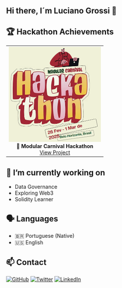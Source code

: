## Hi there, I´m Luciano Grossi 👋

## 🏆 Hackathon Achievements
<!--https://github.com/grossitech/grossitech/blob/main/ModularCarnivalHackathon.png?raw=true-->
<p align="center">
  <table align="center">
    <tr>
      <td align="center">
        <img src="ModularCarnivalHackathon.png" alt="Constellation Hackathon" width="250"/>
        <br/>
        <b>🏅 Modular Carnival Hackathon</b>
        <br/>
        <a href="https://github.com/grossitech/FlyChain">View Project</a>
      </td>
    </tr>
  </table>
</p>

## 🔭 I’m currently working on

- Data Governance
- Exploring Web3
- Solidity Learner

## 🗣️ Languages

- 🇧🇷 Portuguese (Native)
- 🇺🇸 English

## 📫 Contact
  <a href="https://github.com/grossitech"><img src="https://img.shields.io/badge/GitHub-181717?style=for-the-badge&logo=github&logoColor=white" alt="GitHub"></a>
  <a href="https://twitter.com/lucianogrossi"><img src="https://img.shields.io/badge/Twitter-1DA1F2?style=for-the-badge&logo=twitter&logoColor=white" alt="Twitter"></a>
  <a href="https://www.linkedin.com/in/lucianogrossi"><img src="https://img.shields.io/badge/LinkedIn-0077B5?style=for-the-badge&logo=linkedin&logoColor=white" alt="LinkedIn"></a>



<!--
**grossitech/grossitech** is a ✨ _special_ ✨ repository because its `README.md` (this file) appears on your GitHub profile.

Here are some ideas to get you started:

- 🔭 I’m currently working on ...
- 🌱 I’m currently learning ...
- 👯 I’m looking to collaborate on ...
- 🤔 I’m looking for help with ...
- 💬 Ask me about ...
- 📫 How to reach me: ...
- 😄 Pronouns: ...
- ⚡ Fun fact: ...
-->
